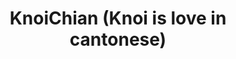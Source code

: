 ---
pid: llp560
title: KnoiChian (Knoi is love in cantonese)
location_transcription: China Town, in the middle!
coordinates: "[-75.152878893559, 39.955287737567]"
zipcode: '19147'
gen_neighborhood: South Philadelphia
neighborhood: Queen Village,Bella Vista,Pennsport,Italian Market
outside_phl: 
age: '11'
age_range: 6-13
instagram: 
image_file_name: llp_560.jpg
proposal_transcription: "[insert chinese symbols]"
topic: Food,Neighborhoods,Pop Culture,Race Ethnicity
topic_summary: 0, 0, 0, 0, 0
type: Sculpture Statue
keywords_other: chinatown, chinese americans, dragon, dim sum, cat, chinese
credit: Kate Chin
image_labels: 
twitter: 
facebook: 
permalink: "/monuments/llp560/"
layout: item-page
---